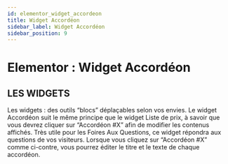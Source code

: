 ```yaml
---
id: elementor_widget_accordeon
title: Widget Accordéon
sidebar_label: Widget Accordéon
sidebar_position: 9
---
```


# Elementor : Widget Accordéon

## LES WIDGETS

Les widgets : des outils “blocs” déplaçables selon vos envies. Le widget Accordéon suit le même principe que le widget Liste de prix, à savoir que vous devrez cliquer sur “Accordéon #X” afin de modifier les contenus affichés. Très utile pour les Foires Aux Questions, ce widget répondra aux questions de vos visiteurs. Lorsque vous cliquez sur “Accordéon #X” comme ci-contre, vous pourrez éditer le titre et le texte de chaque accordéon.
